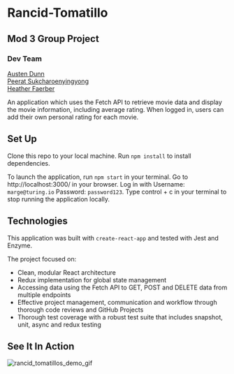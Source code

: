 # Rancid-Tomatillo
## Mod 3 Group Project

### Dev Team  
[Austen Dunn](https://github.com/Dunn-Austen)  
[Peerat Sukcharoenyingyong](https://github.com/peeratmac)  
[Heather Faerber](https://github.com/hfaerber)  

An application which uses the Fetch API to retrieve movie data and display the
movie information, including average rating. When logged in, users can add their
 own personal rating for each movie.

## Set Up
Clone this repo to your local machine.  Run `npm install` to install
dependencies.  

To launch the application, run `npm start` in your terminal.
Go to http://localhost:3000/ in your browser.
Log in with Username: `marge@turing.io` Password: `password123`.
Type control + c in your terminal to stop running the application locally.

## Technologies
This application was built with `create-react-app` and tested with Jest and
Enzyme.  

The project focused on:
- Clean, modular React architecture
- Redux implementation for global state management
- Accessing data using the Fetch API to GET, POST and DELETE data from multiple endpoints
- Effective project management, communication and workflow through thorough code
reviews and GitHub Projects
- Thorough test coverage with a robust test suite that includes snapshot, unit,
async and redux testing

## See It In Action
![rancid_tomatillos_demo_gif](https://user-images.githubusercontent.com/48163945/71852056-c9c95580-30cf-11ea-9386-3b990729f4c5.gif)
